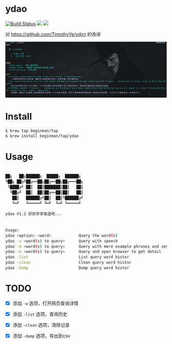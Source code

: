 # ydao

[![Build Status](https://travis-ci.org/BeginMan/ydao.svg?branch=master)](https://travis-ci.org/BeginMan/ydao) ![](https://img.shields.io/github/issues/BeginMan/ydao.svg) ![](https://img.shields.io/github/stars/BeginMan/ydao.svg)

对 https://github.com/TimothyYe/ydict 的改进

![](snapshot/usage.png)

# Install

```bash
$ brew tap beginman/tap 
$ brew install beginman/tap/ydao
```

# Usage

```bash

██╗   ██╗██████╗  █████╗  ██████╗
╚██╗ ██╔╝██╔══██╗██╔══██╗██╔═══██╗
 ╚████╔╝ ██║  ██║███████║██║   ██║
  ╚██╔╝  ██║  ██║██╔══██║██║   ██║
   ██║   ██████╔╝██║  ██║╚██████╔╝
   ╚═╝   ╚═════╝ ╚═╝  ╚═╝ ╚═════╝

ydao V1.2 好好学学英语吧...


Usage:
ydao <option> <word>            Query the word(s)
ydao -v <word(s) to query>      Query with speech
ydao -m <word(s) to query>      Query with more example phrases and sentences
ydao -w <word(s) to query>      Query and open browser to get detail
ydao -list                      List query word histor
ydao -clean                     Clean query word histor
ydao -dump                      Dump query word histor
```

# TODO

- [x] 添加 `-w` 选项，打开网页查询详情
- [x] 添加 `-list` 选项，查询历史
- [x] 添加 `-clean` 选项，清除记录
- [x] 添加 `-dump` 选项，导出到csv




